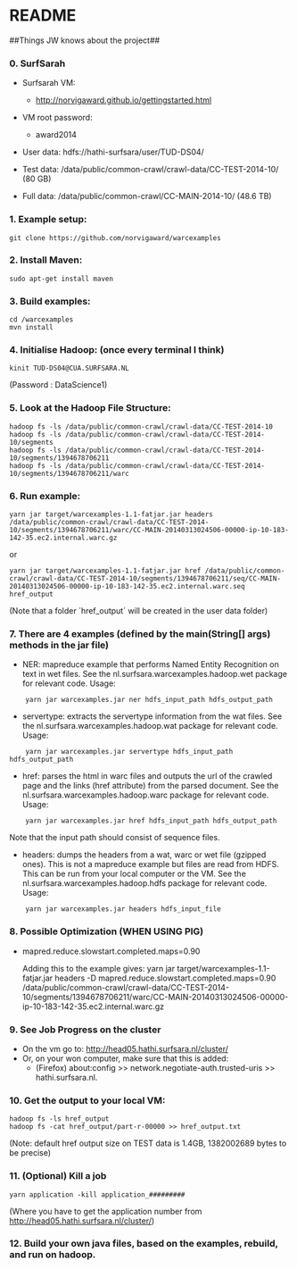 # README #

##Things JW knows about the project##

### 0. SurfSarah ###

* Surfsarah VM: 
    * http://norvigaward.github.io/gettingstarted.html

* VM root password: 
    * award2014

* User data: hdfs://hathi-surfsara/user/TUD-DS04/
* Test data: /data/public/common-crawl/crawl-data/CC-TEST-2014-10/ (80 GB)
* Full data: /data/public/common-crawl/CC-MAIN-2014-10/ (48.6 TB)

### 1. Example setup: ###
    git clone https://github.com/norvigaward/warcexamples

### 2. Install Maven: ###
    sudo apt-get install maven

### 3. Build examples: ###
    cd /warcexamples
    mvn install

### 4. Initialise Hadoop: (once every terminal I think) ###
    kinit TUD-DS04@CUA.SURFSARA.NL  
(Password : DataScience1)

### 5. Look at the Hadoop File Structure: ###
    hadoop fs -ls /data/public/common-crawl/crawl-data/CC-TEST-2014-10
    hadoop fs -ls /data/public/common-crawl/crawl-data/CC-TEST-2014-10/segments
    hadoop fs -ls /data/public/common-crawl/crawl-data/CC-TEST-2014-10/segments/1394678706211
    hadoop fs -ls /data/public/common-crawl/crawl-data/CC-TEST-2014-10/segments/1394678706211/warc


### 6. Run example: ###
    yarn jar target/warcexamples-1.1-fatjar.jar headers /data/public/common-crawl/crawl-data/CC-TEST-2014-10/segments/1394678706211/warc/CC-MAIN-20140313024506-00000-ip-10-183-142-35.ec2.internal.warc.gz

or

    yarn jar target/warcexamples-1.1-fatjar.jar href /data/public/common-crawl/crawl-data/CC-TEST-2014-10/segments/1394678706211/seq/CC-MAIN-20140313024506-00000-ip-10-183-142-35.ec2.internal.warc.seq href_output
(Note that a folder ´href_output´ will be created in the user data folder)

### 7. There are 4 examples (defined by the main(String[] args) methods in the jar file) ###
* NER: mapreduce example that performs Named Entity Recognition on text in wet files. See the nl.surfsara.warcexamples.hadoop.wet package for relevant code. Usage:
~~~~
    yarn jar warcexamples.jar ner hdfs_input_path hdfs_output_path
~~~~
* servertype: extracts the servertype information from the wat files. See the nl.surfsara.warcexamples.hadoop.wat package for relevant code. Usage:
~~~~
    yarn jar warcexamples.jar servertype hdfs_input_path hdfs_output_path
~~~~
* href: parses the html in warc files and outputs the url of the crawled page and the links (href attribute) from the parsed document. See the nl.surfsara.warcexamples.hadoop.warc package for relevant code. Usage:
~~~~
    yarn jar warcexamples.jar href hdfs_input_path hdfs_output_path
~~~~

Note that the input path should consist of sequence files.

* headers: dumps the headers from a wat, warc or wet file (gzipped ones). This is not a mapreduce example but files are read from HDFS. This can be run from your local computer or the VM. See the nl.surfsara.warcexamples.hadoop.hdfs package for relevant code. Usage:
~~~~
    yarn jar warcexamples.jar headers hdfs_input_file
~~~~
### 8. Possible Optimization (WHEN USING PIG) ###
* mapred.reduce.slowstart.completed.maps=0.90
  
  Adding this to the example gives:
    yarn jar target/warcexamples-1.1-fatjar.jar headers -D mapred.reduce.slowstart.completed.maps=0.90 /data/public/common-crawl/crawl-data/CC-TEST-2014-10/segments/1394678706211/warc/CC-MAIN-20140313024506-00000-ip-10-183-142-35.ec2.internal.warc.gz

### 9. See Job Progress on the cluster ###

* On the vm go to: http://head05.hathi.surfsara.nl/cluster/
* Or, on your won computer, make sure that this is added:
    * (Firefox) about:config >> network.negotiate-auth.trusted-uris >> hathi.surfsara.nl.

### 10. Get the output to your local VM: ###
    hadoop fs -ls href_output
    hadoop fs -cat href_output/part-r-00000 >> href_output.txt
(Note: default href output size on TEST data is 1.4GB, 1382002689 bytes to be precise)

### 11. (Optional) Kill a job ###
    yarn application -kill application_#########
(Where you have to get the application number from http://head05.hathi.surfsara.nl/cluster/)

### 12. Build your own java files, based on the examples, rebuild, and run on hadoop. ###